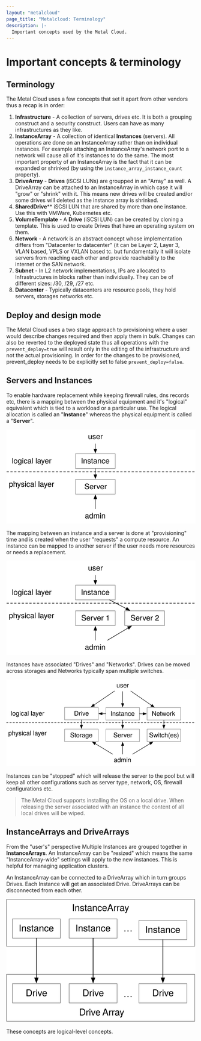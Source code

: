 ```yaml
---
layout: "metalcloud"
page_title: "Metalcloud: Terminology"
description: |-
  Important concepts used by the Metal Cloud.
---
```


# Important concepts & terminology

## Terminology
The Metal Cloud uses a few concepts that set it apart from other vendors thus a recap is in order:

1. **Infrastructure** - A collection of servers, drives etc. It is both a grouping construct and a security construct. Users can have as many infrastructures as they like.
2. **InstanceArray** - A collection of identical **Instances** (servers). All operations are done on an InstanceArray rather than on individual instances. For example attaching an InstanceArray's network port to a network will cause all of it's instances to do the same. The most important property of an InstanceArray is the fact that it can be expanded or shrinked (by using the `instance_array_instance_count` property).
3. **DriveArray** - **Drives** (iSCSI LUNs) are groupped in an "Array" as well. A DriveArray can be attached to an InstanceArray in which case it will "grow" or "shrink" with it. This means new drives will be created and/or some drives will deleted as the instance array is shrinked.
5. **SharedDrive**** iSCSI LUN that are shared by more than one instance. Use this with VMWare, Kubernetes etc.
6. **VolumeTemplate** - A **Drive** (iSCSI LUN) can be created by cloning a template. This is used to create Drives that have an operating system on them.
7. **Network** - A network is an abstract concept whose implementation differs from "Datacenter to datacenter" (it can be Layer 2, Layer 3, VLAN based, VPLS or VXLAN based tc. but fundamentally it will isolate servers from reaching each other and provide reachability to the internet or the SAN network.
8. **Subnet** -  In L2 network implementations, IPs are allocated to Infrastructures in blocks rather than individually. They can be of different sizes: /30, /29, /27 etc.
9. **Datacenter** - Typically datacenters are resource pools, they hold servers, storages networks etc.


## Deploy and design mode

The Metal Cloud uses a two stage approach to provisioning where a user would describe changes required and then apply them in bulk. Changes can also be reverted to the deployed state thus all operations with the `prevent_deploy=true` will result only in the editing of the infrastructure and not the actual provisioning. In order for the changes to be provisioned, prevent_deploy needs to be explicitly set to false `prevent_deploy=false`.

## Servers and Instances

To enable hardware replacement while keeping firewall rules, dns records etc, there is a mapping between the physical equipment and it's "logical" equivalent which is tied to a workload or a particular use. The logical allocation is called an "**Instance**" whereas the physical equipment is called a "**Server**".

![logical-to-physical](../assets/introduction-2.svg)

The mapping between an instance and a server is done at "provisioning" time and is created when the user "requests" a compute resource. An instance can be mapped to another server if the user needs more resources or needs a replacement.

![logical-to-physical](../assets/introduction-3.svg)

Instances have associated "Drives" and "Networks". Drives can be moved across storages and Networks typically span multiple switches.

![logical-to-physical](../assets/introduction-4.svg)

Instances can be "stopped" which will release the server to the pool but will keep all other configurations such as server type, network, OS, firewall configurations etc.

>The Metal Cloud supports installing the OS on a local drive. When releasing the server associated with an instance the content of all local drives will be wiped.


## InstanceArrays and DriveArrays

From the "user's" perspective Multiple Instances are grouped together in **InstanceArrays**. An InstanceArray can be "resized" which means the same "InstanceArray-wide" settings will apply to the new instances. This is helpful for managing application clusters.

An InstanceArray can be connected to a DriveArray which in turn groups Drives. Each Instance will get an associated Drive. DriveArrays can be disconnected from each other.

![logical-to-physical](../assets/introduction-5.svg)

These concepts are logical-level concepts.





